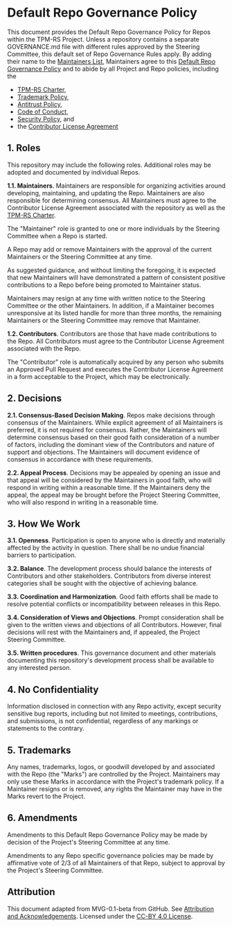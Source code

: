 # Default Repo Governance Policy

This document provides the Default Repo Governance Policy for Repos within the
TPM-RS Project. Unless a repository contains a separate GOVERNANCE.md
file with different rules approved by the Steering Committee, this default set
of Repo Governance Rules apply.  By adding their name to the [Maintainers List],
Maintainers agree to this [Default Repo Governance Policy] and to
abide by all Project and Repo policies, including the

* [TPM-RS Charter],
* [Trademark Policy],
* [Antitrust Policy],
* [Code of Conduct],
* [Security Policy], and
* the [Contributor License Agreement]

## 1. Roles

This repository may include the following roles. Additional roles may be adopted
and documented by individual Repos.

**1.1. Maintainers**. Maintainers are responsible for organizing activities
around developing, maintaining, and updating the Repo. Maintainers are also
responsible for determining consensus. All Maintainers must agree to the
Contributor License Agreement associated with the repository as well as the
[TPM-RS Charter].

The "Maintainer" role is granted to one or more individuals by the Steering
Committee when a Repo is started.

A Repo may add or remove Maintainers with the approval of the current
Maintainers or the Steering Committee at any time.

As suggested guidance, and without limiting the foregoing, it is expected that
new Maintainers will have demonstrated a pattern of consistent positive
contributions to a Repo before being promoted to Maintainer status.

Maintainers may resign at any time with written notice to the Steering Committee
or the other Maintainers.  In addition, if a Maintainer becomes unresponsive at
its listed handle for more than three months, the remaining Maintainers or the
Steering Committee may remove that Maintainer.

**1.2. Contributors**. Contributors are those that have made contributions to
the Repo.  All Contributors must agree to the Contributor License Agreement
associated with the Repo.

The "Contributor" role is automatically acquired by any person who submits an
Approved Pull Request and executes the Contributor License Agreement in a form
acceptable to the Project, which may be electronically.

## 2. Decisions

**2.1. Consensus-Based Decision Making**. Repos make decisions through
consensus of the Maintainers. While explicit agreement of all Maintainers is
preferred, it is not required for consensus. Rather, the Maintainers will
determine consensus based on their good faith consideration of a number of
factors, including the dominant view of the Contributors and nature of support
and objections. The Maintainers will document evidence of consensus in
accordance with these requirements.

**2.2. Appeal Process**. Decisions may be appealed by opening an issue and that
appeal will be considered by the Maintainers in good faith, who will respond in
writing within a reasonable time. If the Maintainers deny the appeal, the appeal
may be brought before the Project Steering Committee, who will also respond
in writing in a reasonable time.

## 3. How We Work

**3.1. Openness**. Participation is open to anyone who is directly and
materially affected by the activity in question. There shall be no undue
financial barriers to participation.

**3.2. Balance**. The development process should balance the interests of
Contributors and other stakeholders. Contributors from diverse interest
categories shall be sought with the objective of achieving balance.

**3.3. Coordination and Harmonization**. Good faith efforts shall be made to
resolve potential conflicts or incompatibility between releases in this Repo.

**3.4. Consideration of Views and Objections**. Prompt consideration shall be
given to the written views and objections of all Contributors.  However, final
decisions will rest with the Maintainers and, if appealed, the Project
Steering Committee.

**3.5. Written procedures**. This governance document and other materials
documenting this repository's development process shall be available to any
interested person.

## 4. No Confidentiality

Information disclosed in connection with any Repo activity, except security
sensitive bug reports, including but not limited to meetings, contributions, and
submissions, is not confidential, regardless of any markings or statements to
the contrary.

## 5. Trademarks

Any names, trademarks, logos, or goodwill developed by and associated with the
Repo (the "Marks") are controlled by the Project. Maintainers may only
use these Marks in accordance with the Project's trademark policy. If a
Maintainer resigns or is removed, any rights the Maintainer may have in the
Marks revert to the Project.

## 6. Amendments

Amendments to this Default Repo Governance Policy may be made by decision of the
Project's Steering Committee at any time.

Amendments to any Repo specific governance policies may be made by affirmative
vote of 2/3 of all Maintainers of that Repo, subject to approval by the
Project's Steering Committee.

## Attribution

This document adapted from MVG-0.1-beta from GitHub.  See
[Attribution and Acknowledgements].
Licensed under the [CC-BY 4.0 License].

[Antitrust Policy]: ./ANTITRUST.md
[Attribution and Acknowledgements]: ../project-docs/ACKNOWLEDGEMENTS.md
[CC-BY 4.0 License]: https://creativecommons.org/licenses/by-sa/4.0/
[Code of Conduct]: ./CODE-OF-CONDUCT.md
[Contributor License Agreement]: ./CONTRIBUTOR-LICENSE-AGREEMENT.md
[Default Repo Governance Policy]: ./DEFAULT-REPOSITORY-GOVERNANCE.md
[Maintainers List]: ./MAINTAINERS.md
[Security Policy]: ./SECURITY.md
[TPM-RS Charter]: ./CHARTER.md
[Trademark Policy]: ./TRADEMARKS.md
